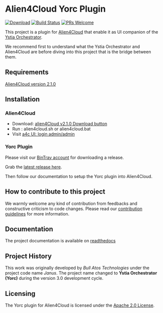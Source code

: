 # Alien4Cloud Yorc Plugin

[![Download](https://api.bintray.com/packages/ystia/yorc-a4c-plugin/distributions/images/download.svg?version=3.2.0-M1)](https://bintray.com/ystia/yorc-a4c-plugin/distributions/3.2.0-M1/link) [![Build Status](https://travis-ci.org/ystia/yorc-a4c-plugin.svg?branch=develop)](https://travis-ci.org/ystia/yorc-a4c-plugin)
[![PRs Welcome](https://img.shields.io/badge/PRs-welcome-brightgreen.svg?style=flat-square)](http://makeapullrequest.com)

This project is a plugin for [Alien4Cloud](http://alien4cloud.github.io) that enable it as UI companion of the [Ystia Orchestrator](https://github.com/ystia/yorc).

We recommend first to understand what the Ystia Orchestrator and Alien4Cloud are before diving into this project that is the bridge between them.

## Requirements

[Alien4Cloud version 2.1.0](http://alien4cloud.github.io/#/documentation/2.1.0/index.html)

## Installation

### Alien4Cloud

* Download: [alien4Cloud v2.1.0 Download button](https://alien4cloud.github.io/)
* Run : alien4cloud.sh or alien4cloud.bat
* Visit [a4c UI: login admin/admin](http://localhost:8088)

### Yorc Plugin

Please visit our [BinTray account](https://bintray.com/ystia/yorc-a4c-plugin/distributions) for downloading a release.

Grab the [latest release here](https://bintray.com/ystia/yorc-a4c-plugin/distributions/_latestVersion).

Then follow our documentation to setup the Yorc plugin into Alien4Cloud.

## How to contribute to this project

We warmly welcome any kind of contribution from feedbacks and constructive criticism to code changes.
Please read our [contribution guidelines](CONTRIBUTING.md) for more information.

## Documentation

The project documentation is available on [readthedocs](http://yorc-a4c-plugin.readthedocs.io/en/latest/)

## Project History

This work was originally developed by _Bull Atos Technologies_ under the project code name _Janus_. The project name changed to __Ystia Orchestrator **(Yorc)**__ during the version 3.0 development cycle.

## Licensing

The Yorc plugin for Alien4Cloud is licensed under the [Apache 2.0 License](LICENSE).
